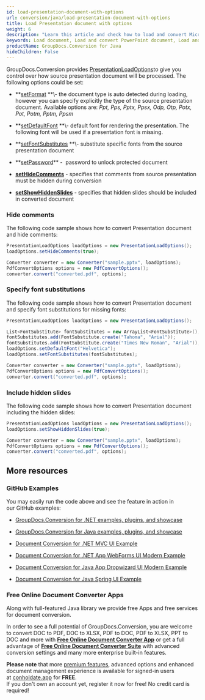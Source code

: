 ```yaml
---
id: load-presentation-document-with-options
url: conversion/java/load-presentation-document-with-options
title: Load Presentation document with options
weight: 6
description: "Learn this article and check how to load and convert Microsoft PowerPoint documents with advanced options using GroupDocs.Conversion for Java API."
keywords: Load document, Load and convert PowerPoint document, Load and convert PPTX presentation, Load and convert PPT
productName: GroupDocs.Conversion for Java
hideChildren: False
---
```

GroupDocs.Conversion provides [PresentationLoadOptions](https://apireference.groupdocs.com/java/conversion/com.groupdocs.conversion.options.load/PresentationLoadOptions)to give you control over how source presentation document will be processed. The following options could be set:

*   **[setFormat](https://apireference.groupdocs.com/java/conversion/com.groupdocs.conversion.options.load/PresentationLoadOptions#setFormat(com.groupdocs.conversion.filetypes.PresentationFileType)) **\- the document type is auto detected during loading, however you can specify explicitly the type of the source presentation document. Available options are: *Ppt, Pps, Pptx, Ppsx, Odp, Otp, Potx, Pot, Potm, Pptm, Ppsm*
*   **[setDefaultFont](https://apireference.groupdocs.com/java/conversion/com.groupdocs.conversion.options.load/PresentationLoadOptions#setDefaultFont(java.lang.String)) **\- default font for rendering the presentation. The following font will be used if a presentation font is missing.  
    
*   **[setFontSubstitutes](https://apireference.groupdocs.com/java/conversion/com.groupdocs.conversion.options.load/PresentationLoadOptions#setFontSubstitutes(java.util.List)) **\- substitute specific fonts from the source presentation document
*   **[setPassword](https://apireference.groupdocs.com/java/conversion/com.groupdocs.conversion.options.load/PresentationLoadOptions#setPassword(java.lang.String))** -  password to unlock protected document
*   **[setHideComments](https://apireference.groupdocs.com/java/conversion/com.groupdocs.conversion.options.load/PresentationLoadOptions#setHideComments(boolean))** - specifies that comments from source presentation must be hidden during conversion
*   **[setShowHiddenSlides](https://apireference.groupdocs.com/java/conversion/com.groupdocs.conversion.options.load/PresentationLoadOptions#setShowHiddenSlides(boolean))** - specifies that hidden slides should be included in converted document

### Hide comments

The following code sample shows how to convert Presentation document and hide comments:

```csharp
PresentationLoadOptions loadOptions = new PresentationLoadOptions();
loadOptions.setHideComments(true);

Converter converter = new Converter("sample.pptx", loadOptions);
PdfConvertOptions options = new PdfConvertOptions();
converter.convert("converted.pdf", options);
```

### Specify font substitutions

The following code sample shows how to convert Presentation document and specify font substitutions for missing fonts:

```csharp
PresentationLoadOptions loadOptions = new PresentationLoadOptions();

List<FontSubstitute> fontSubstitutes = new ArrayList<FontSubstitute>();
fontSubstitutes.add(FontSubstitute.create("Tahoma", "Arial"));
fontSubstitutes.add(FontSubstitute.create("Times New Roman", "Arial"));
loadOptions.setDefaultFont("Helvetica");
loadOptions.setFontSubstitutes(fontSubstitutes);

Converter converter = new Converter("sample.pptx", loadOptions);
PdfConvertOptions options = new PdfConvertOptions();
converter.convert("converted.pdf", options);
```

### Include hidden slides

The following code sample shows how to convert Presentation document including the hidden slides:

```csharp
PresentationLoadOptions loadOptions = new PresentationLoadOptions();
loadOptions.setShowHiddenSlides(true);

Converter converter = new Converter("sample.pptx", loadOptions);
PdfConvertOptions options = new PdfConvertOptions();
converter.convert("converted.pdf", options);
```

## More resources

### GitHub Examples

You may easily run the code above and see the feature in action in our GitHub examples:

*   [GroupDocs.Conversion for .NET examples, plugins, and showcase](https://github.com/groupdocs-conversion/GroupDocs.Conversion-for-.NET)
    
*   [GroupDocs.Conversion for Java examples, plugins, and showcase](https://github.com/groupdocs-conversion/GroupDocs.Conversion-for-Java)
    
*   [Document Conversion for .NET MVC UI Example](https://github.com/groupdocs-conversion/GroupDocs.Conversion-for-.NET-MVC) 
    
*   [Document Conversion for .NET App WebForms UI Modern Example](https://github.com/groupdocs-conversion/GroupDocs.Conversion-for-.NET-WebForms)
    
*   [Document Conversion for Java App Dropwizard UI Modern Example](https://github.com/groupdocs-conversion/GroupDocs.Conversion-for-Java-Dropwizard)
    
*   [Document Conversion for Java Spring UI Example](https://github.com/groupdocs-conversion/GroupDocs.Conversion-for-Java-Spring)
    

### Free Online Document Converter Apps

Along with full-featured Java library we provide free Apps and free services for document conversion.

In order to see a full potential of GroupDocs.Conversion, you are welcome to convert DOC to PDF, DOC to XLSX, PDF to DOC, PDF to XLSX, PPT to DOC and more with **[Free Online Document Converter App](https://products.groupdocs.app/conversion)** or get a full advantage of **[Free Online Document Converter Suite](https://conholdate.app/features/document-converter-online)** with advanced conversion settings and many more enterprise built-in features.

**Please note** that more [premium features](https://conholdate.app/features), advanced options and enhanced document management experience is available for signed-in users at [conholdate.app](https://conholdate.app/) for **FREE**.  
If you don't own an account yet, register it now for free! No credit card is required!
